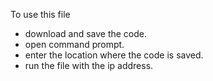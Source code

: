 To use this file
- download and save the code.
- open command prompt.
- enter the location where the code is saved.
- run the file with the ip address.
